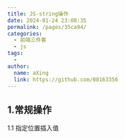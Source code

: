 ```yaml
---
title: JS-string操作
date: 2024-01-24 23:08:35
permalink: /pages/35ca94/
categories:
  - 前端三件套
  - js
tags:
  - 
author: 
  name: aXing
  link: https://github.com/08163356
---
```


## 1.常规操作

1.1 指定位置插入值

